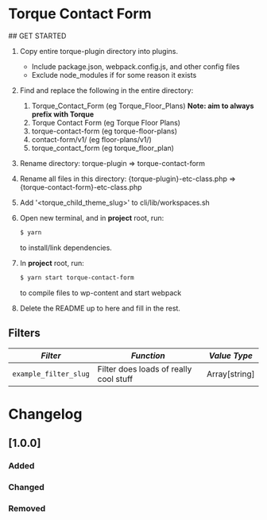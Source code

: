 # Torque Contact Form

## GET STARTED

1.  Copy entire torque-plugin directory into plugins.

    - Include package.json, webpack.config.js, and other config files
    - Exclude node_modules if for some reason it exists

2.  Find and replace the following in the entire directory:

    1.  Torque_Contact_Form (eg Torque_Floor_Plans) **Note: aim to always prefix with Torque**
    2.  Torque Contact Form (eg Torque Floor Plans)
    3.  torque-contact-form (eg torque-floor-plans)
    4.  contact-form/v1/ (eg floor-plans/v1/)
    5.  torque_contact_form (eg torque_floor_plan)

3.  Rename directory: torque-plugin => torque-contact-form

4.  Rename all files in this directory: {torque-plugin}-etc-class.php => {torque-contact-form}-etc-class.php

5.  Add '<torque_child_theme_slug>' to cli/lib/workspaces.sh

6.  Open new terminal, and in **project** root, run:

    ```sh
    $ yarn
    ```

    to install/link dependencies.

7.  In **project** root, run:

    ```sh
    $ yarn start torque-contact-form
    ```

    to compile files to wp-content and start webpack

8.  Delete the README up to here and fill in the rest.

## Filters

<!-- prettier-ignore-start -->

*Filter* | *Function* | *Value Type*
--- | --- | ---
`example_filter_slug` | Filter does loads of really cool stuff | Array[string]

<!-- prettier-ignore-end -->

# Changelog

## [1.0.0] <date>

### Added

### Changed

### Removed
